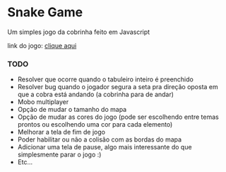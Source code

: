 # Snake Game
 Um simples jogo da cobrinha feito em Javascript
 
 link do jogo: [clique aqui](https://andrewhermelino.github.io/Snake-Game/)
 
 ### TODO
 - Resolver que ocorre quando o tabuleiro inteiro é preenchido
 - Resolver bug quando o jogador segura a seta pra direção oposta em que a cobra está andando (a cobrinha para de andar)
 - Mobo multiplayer
 - Opção de mudar o tamanho do mapa
 - Opção de mudar as cores do jogo (pode ser escolhendo entre temas prontos ou escolhendo uma cor para cada elemento)
 - Melhorar a tela de fim de jogo
 - Poder habilitar ou não a colisão com as bordas do mapa
 - Adicionar uma tela de pause, algo mais interessante do que simplesmente parar o jogo :)
 - Etc...
